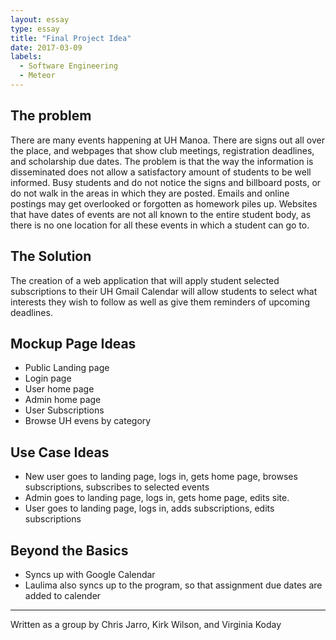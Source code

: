 ```yaml
---
layout: essay
type: essay
title: "Final Project Idea"
date: 2017-03-09
labels:
  - Software Engineering
  - Meteor
---
```


##  The problem
There are many events happening at UH Manoa. There are signs out all over the place, and webpages that show club meetings, registration deadlines, and scholarship due dates. The problem is that the way the information is disseminated does not allow a satisfactory amount of students to be well informed. Busy students and do not notice the signs and billboard posts, or do not walk in the areas in which they are posted. Emails and online postings may get overlooked or forgotten as homework piles up. Websites that have dates of events are not all known to the entire student body, as there is no one location for all these events in which a student can go to.

## The Solution
The creation of a web application that will apply student selected subscriptions to their UH Gmail Calendar will allow students to select what interests they wish to follow as well as give them reminders of upcoming deadlines.

## Mockup Page Ideas
-	Public Landing page
-	Login page
-	User home page
-	Admin home page
-	User Subscriptions
-	Browse UH evens by category 

## Use Case Ideas 
-	New user goes to landing page, logs in, gets home page, browses subscriptions, subscribes to selected events
-	Admin goes to landing page, logs in, gets home page, edits site.
-	User goes to landing page, logs in, adds subscriptions, edits subscriptions

## Beyond the Basics
-	Syncs up with Google Calendar
-	Laulima also syncs up to the program, so that assignment due dates are added to calender



<hr>

Written as a group by Chris Jarro, Kirk Wilson, and Virginia Koday
